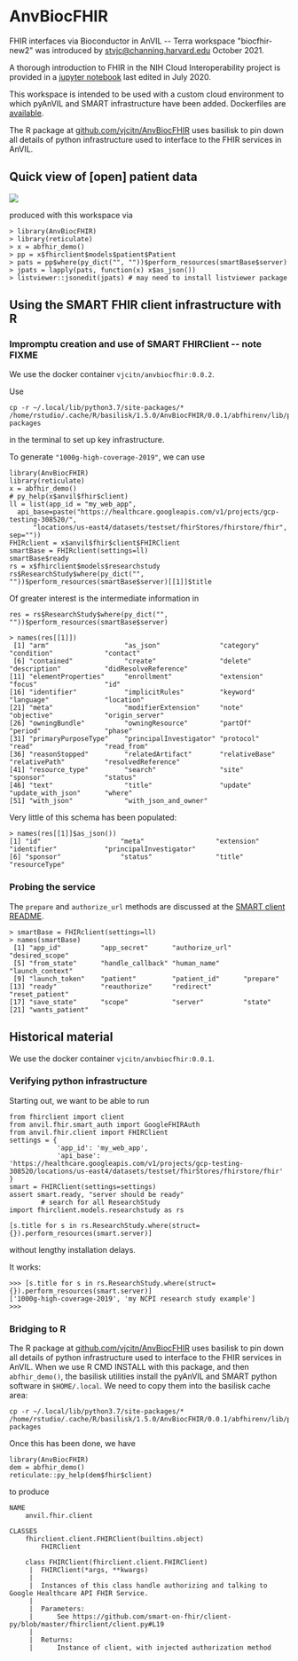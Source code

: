 # AnvBiocFHIR

FHIR interfaces via Bioconductor in AnVIL -- Terra workspace "biocfhir-new2" was introduced by stvjc@channing.harvard.edu October 2021.

A thorough introduction to FHIR in the NIH Cloud Interoperability project is provided in 
a [jupyter notebook](https://github.com/NIH-NCPI/fhir-101/blob/master/FHIR%20101%20-%20Practical%20Guide.ipynb) last edited in July 2020.

This workspace is intended to be used with a custom cloud environment to which pyAnVIL and SMART infrastructure have been added.
Dockerfiles are [available](https://github.com/vjcitn/AnvBiocFHIR/tree/main/Dockerfiles).

The R package at [github.com/vjcitn/AnvBiocFHIR](https://github.com/vjcitn/AnvBiocFHIR) uses basilisk
to pin down all details of python infrastructure used to interface to the FHIR services in AnVIL.

## Quick view of [open] patient data

![](https://storage.googleapis.com/bioc-anvil-images/jsoned.png)

produced with this workspace via

```
> library(AnvBiocFHIR)
> library(reticulate)
> x = abfhir_demo()
> pp = x$fhirclient$models$patient$Patient
> pats = pp$where(py_dict("", ""))$perform_resources(smartBase$server)
> jpats = lapply(pats, function(x) x$as_json())
> listviewer::jsonedit(jpats) # may need to install listviewer package 
```

## Using the SMART FHIR client infrastructure with R

### Impromptu creation and use of SMART FHIRClient -- note FIXME

We use the docker container `vjcitn/anvbiocfhir:0.0.2`.


Use
```
cp -r ~/.local/lib/python3.7/site-packages/* /home/rstudio/.cache/R/basilisk/1.5.0/AnvBiocFHIR/0.0.1/abfhirenv/lib/python3.7/site-packages
```

in the terminal to set up key infrastructure.

To generate `"1000g-high-coverage-2019"`, we can use

```
library(AnvBiocFHIR)
library(reticulate)
x = abfhir_demo()
# py_help(x$anvil$fhir$client)
ll = list(app_id = "my_web_app", 
  api_base=paste("https://healthcare.googleapis.com/v1/projects/gcp-testing-308520/",
      "locations/us-east4/datasets/testset/fhirStores/fhirstore/fhir", sep=""))
FHIRclient = x$anvil$fhir$client$FHIRClient
smartBase = FHIRclient(settings=ll)
smartBase$ready
rs = x$fhirclient$models$researchstudy
rs$ResearchStudy$where(py_dict("", ""))$perform_resources(smartBase$server)[[1]]$title
```


Of greater interest is the intermediate information in
```
res = rs$ResearchStudy$where(py_dict("", ""))$perform_resources(smartBase$server)
```
```
> names(res[[1]])
 [1] "arm"                   "as_json"               "category"              "condition"             "contact"              
 [6] "contained"             "create"                "delete"                "description"           "didResolveReference"  
[11] "elementProperties"     "enrollment"            "extension"             "focus"                 "id"                   
[16] "identifier"            "implicitRules"         "keyword"               "language"              "location"             
[21] "meta"                  "modifierExtension"     "note"                  "objective"             "origin_server"        
[26] "owningBundle"          "owningResource"        "partOf"                "period"                "phase"                
[31] "primaryPurposeType"    "principalInvestigator" "protocol"              "read"                  "read_from"            
[36] "reasonStopped"         "relatedArtifact"       "relativeBase"          "relativePath"          "resolvedReference"    
[41] "resource_type"         "search"                "site"                  "sponsor"               "status"               
[46] "text"                  "title"                 "update"                "update_with_json"      "where"                
[51] "with_json"             "with_json_and_owner"  
```

Very little of this schema has been populated:
```
> names(res[[1]]$as_json())
[1] "id"                    "meta"                  "extension"             "identifier"            "principalInvestigator"
[6] "sponsor"               "status"                "title"                 "resourceType"         
```
### Probing the service

The `prepare` and `authorize_url` methods are discussed at the [SMART client README](https://github.com/smart-on-fhir/client-py).

```
> smartBase = FHIRclient(settings=ll)
> names(smartBase)
 [1] "app_id"          "app_secret"      "authorize_url"   "desired_scope"  
 [5] "from_state"      "handle_callback" "human_name"      "launch_context" 
 [9] "launch_token"    "patient"         "patient_id"      "prepare"        
[13] "ready"           "reauthorize"     "redirect"        "reset_patient"  
[17] "save_state"      "scope"           "server"          "state"          
[21] "wants_patient" 
```

## Historical material

We use the docker container `vjcitn/anvbiocfhir:0.0.1`.

### Verifying python infrastructure

Starting out, we want to be able to run
```
from fhirclient import client
from anvil.fhir.smart_auth import GoogleFHIRAuth
from anvil.fhir.client import FHIRClient
settings = {
            'app_id': 'my_web_app',
            'api_base': 'https://healthcare.googleapis.com/v1/projects/gcp-testing-308520/locations/us-east4/datasets/testset/fhirStores/fhirstore/fhir'
}
smart = FHIRClient(settings=settings)
assert smart.ready, "server should be ready"
        # search for all ResearchStudy
import fhirclient.models.researchstudy as rs

[s.title for s in rs.ResearchStudy.where(struct={}).perform_resources(smart.server)]
```
without lengthy installation delays.

It works:
```
>>> [s.title for s in rs.ResearchStudy.where(struct={}).perform_resources(smart.server)]
['1000g-high-coverage-2019', 'my NCPI research study example']
>>> 
```

### Bridging to R

The R package at [github.com/vjcitn/AnvBiocFHIR](https://github.com/vjcitn/AnvBiocFHIR) uses basilisk
to pin down all details of python infrastructure used to interface to the FHIR services in AnVIL.  When
we use R CMD INSTALL with this package, and then `abfhir_demo()`, the basilisk utilities install the
pyAnVIL and SMART python software in `$HOME/.local`.  We need to copy them into the basilisk cache
area:

```
cp -r ~/.local/lib/python3.7/site-packages/* /home/rstudio/.cache/R/basilisk/1.5.0/AnvBiocFHIR/0.0.1/abfhirenv/lib/python3.7/site-packages
```

Once this has been done, we have

```
library(AnvBiocFHIR)
dem = abfhir_demo()
reticulate::py_help(dem$fhir$client)
```

to produce

```
NAME
    anvil.fhir.client

CLASSES
    fhirclient.client.FHIRClient(builtins.object)
        FHIRClient
    
    class FHIRClient(fhirclient.client.FHIRClient)
     |  FHIRClient(*args, **kwargs)
     |  
     |  Instances of this class handle authorizing and talking to Google Healthcare API FHIR Service.
     |  
     |  Parameters:
     |      See https://github.com/smart-on-fhir/client-py/blob/master/fhirclient/client.py#L19
     |  
     |  Returns:
     |      Instance of client, with injected authorization method
```

